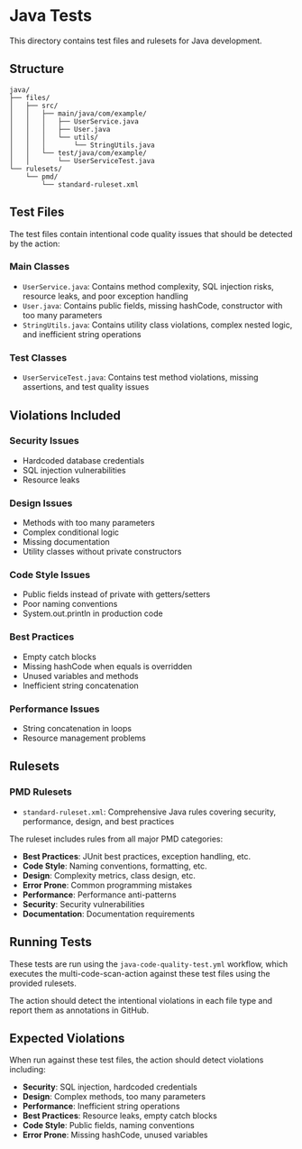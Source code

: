 # Java Tests

This directory contains test files and rulesets for Java development.

## Structure

<pre><code>java/
├── files/
│   ├── src/
│   │   ├── main/java/com/example/
│   │   │   ├── UserService.java
│   │   │   ├── User.java
│   │   │   └── utils/
│   │   │       └── StringUtils.java
│   │   └── test/java/com/example/
│   │       └── UserServiceTest.java
└── rulesets/
    └── pmd/
        └── standard-ruleset.xml
</code></pre>

## Test Files

The test files contain intentional code quality issues that should be detected by the action:

### Main Classes
- `UserService.java`: Contains method complexity, SQL injection risks, resource leaks, and poor exception handling
- `User.java`: Contains public fields, missing hashCode, constructor with too many parameters
- `StringUtils.java`: Contains utility class violations, complex nested logic, and inefficient string operations

### Test Classes
- `UserServiceTest.java`: Contains test method violations, missing assertions, and test quality issues

## Violations Included

### Security Issues
- Hardcoded database credentials
- SQL injection vulnerabilities
- Resource leaks

### Design Issues
- Methods with too many parameters
- Complex conditional logic
- Missing documentation
- Utility classes without private constructors

### Code Style Issues
- Public fields instead of private with getters/setters
- Poor naming conventions
- System.out.println in production code

### Best Practices
- Empty catch blocks
- Missing hashCode when equals is overridden
- Unused variables and methods
- Inefficient string concatenation

### Performance Issues
- String concatenation in loops
- Resource management problems

## Rulesets

### PMD Rulesets
- `standard-ruleset.xml`: Comprehensive Java rules covering security, performance, design, and best practices

The ruleset includes rules from all major PMD categories:
- **Best Practices**: JUnit best practices, exception handling, etc.
- **Code Style**: Naming conventions, formatting, etc.
- **Design**: Complexity metrics, class design, etc.
- **Error Prone**: Common programming mistakes
- **Performance**: Performance anti-patterns
- **Security**: Security vulnerabilities
- **Documentation**: Documentation requirements

## Running Tests

These tests are run using the `java-code-quality-test.yml` workflow, which executes the multi-code-scan-action against these test files using the provided rulesets.

The action should detect the intentional violations in each file type and report them as annotations in GitHub.

## Expected Violations

When run against these test files, the action should detect violations including:
- **Security**: SQL injection, hardcoded credentials
- **Design**: Complex methods, too many parameters
- **Performance**: Inefficient string operations
- **Best Practices**: Resource leaks, empty catch blocks
- **Code Style**: Public fields, naming conventions
- **Error Prone**: Missing hashCode, unused variables
